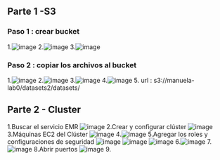 ## Parte 1 -S3
### Paso 1 : crear bucket
1.![image](https://github.com/manutolosa/mtolosag-st0263/assets/74980999/ca6d5010-5f19-4fbd-b7d4-d6e19be1d692)
2.![image](https://github.com/manutolosa/mtolosag-st0263/assets/74980999/767d5621-7f71-4d73-a6ec-b05dee544259)
3.![image](https://github.com/manutolosa/mtolosag-st0263/assets/74980999/3a065d61-d879-4a0a-a765-c69a40c054ba)

### Paso 2 : copiar los archivos al bucket
1.![image](https://github.com/manutolosa/mtolosag-st0263/assets/74980999/ad023186-8872-4b18-a7ec-d5053d18196b)
2.![image](https://github.com/manutolosa/mtolosag-st0263/assets/74980999/855fec2e-fadc-49bc-8356-b2c83baaad42)
3.![image](https://github.com/manutolosa/mtolosag-st0263/assets/74980999/477395f2-4877-4ae9-8ec2-901ce08e0f3b)
4.![image](https://github.com/manutolosa/mtolosag-st0263/assets/74980999/aabb5209-30e0-457d-84e4-9ff3694cd7e5)
5. url : s3://manuela-lab0/datasets2/datasets/

## Parte 2 - Cluster
1.Buscar el servicio EMR
![image](https://github.com/manutolosa/mtolosag-st0263/assets/74980999/f73a6dc8-2919-4b48-bff3-5ae65d901b65)
2.Crear y configurar clúster
![image](https://github.com/manutolosa/mtolosag-st0263/assets/74980999/02d4e5fa-0165-4192-810d-7c64953f0ee3)
3.Máquinas EC2 del Clúster
![image](https://github.com/manutolosa/mtolosag-st0263/assets/74980999/2a646bb5-45b0-4ff5-add4-680f3b017a31)
4.![image](https://github.com/manutolosa/mtolosag-st0263/assets/74980999/c2cabb32-d693-472e-9166-2cdac5bcf556)
5.Agregar los roles y configuraciones de seguridad
![image](https://github.com/manutolosa/mtolosag-st0263/assets/74980999/bcef408d-67c9-450a-a2f6-c73fb3c887a7)
![image](https://github.com/manutolosa/mtolosag-st0263/assets/74980999/ef5a088f-9452-4774-98bf-410d42f5a4ee)
![image](https://github.com/manutolosa/mtolosag-st0263/assets/74980999/47039142-3039-4faf-9334-8992a35fa937)
6.![image](https://github.com/manutolosa/mtolosag-st0263/assets/74980999/61ca29e7-fd1d-45f2-8ed4-d6b31aaf995c)
7.![image](https://github.com/manutolosa/mtolosag-st0263/assets/74980999/76d0d80a-0422-4ef1-bc39-ec7ec0b806a9)
8.Abrir puertos 
![image](https://github.com/manutolosa/mtolosag-st0263/assets/74980999/71f127bf-c352-461b-8566-1d9394175606)
9.
